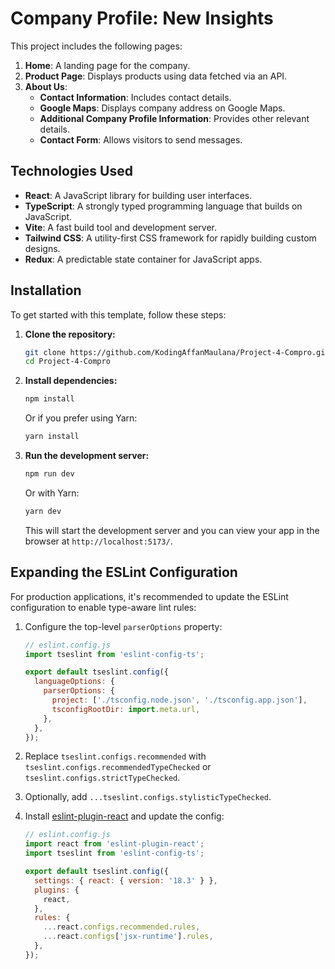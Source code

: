 # Company Profile: New Insights

This project includes the following pages:

1. **Home**: A landing page for the company.
2. **Product Page**: Displays products using data fetched via an API.
3. **About Us**:
   - **Contact Information**: Includes contact details.
   - **Google Maps**: Displays company address on Google Maps.
   - **Additional Company Profile Information**: Provides other relevant details.
   - **Contact Form**: Allows visitors to send messages.

## Technologies Used

- **React**: A JavaScript library for building user interfaces.
- **TypeScript**: A strongly typed programming language that builds on JavaScript.
- **Vite**: A fast build tool and development server.
- **Tailwind CSS**: A utility-first CSS framework for rapidly building custom designs.
- **Redux**: A predictable state container for JavaScript apps.

## Installation

To get started with this template, follow these steps:

1. **Clone the repository:**

   ```bash
   git clone https://github.com/KodingAffanMaulana/Project-4-Compro.git
   cd Project-4-Compro
   ```

2. **Install dependencies:**

   ```bash
   npm install
   ```

   Or if you prefer using Yarn:

   ```bash
   yarn install
   ```

3. **Run the development server:**

   ```bash
   npm run dev
   ```

   Or with Yarn:

   ```bash
   yarn dev
   ```

   This will start the development server and you can view your app in the browser at `http://localhost:5173/`.

## Expanding the ESLint Configuration

For production applications, it's recommended to update the ESLint configuration to enable type-aware lint rules:

1. Configure the top-level `parserOptions` property:

   ```js
   // eslint.config.js
   import tseslint from 'eslint-config-ts';

   export default tseslint.config({
     languageOptions: {
       parserOptions: {
         project: ['./tsconfig.node.json', './tsconfig.app.json'],
         tsconfigRootDir: import.meta.url,
       },
     },
   });
   ```

2. Replace `tseslint.configs.recommended` with `tseslint.configs.recommendedTypeChecked` or `tseslint.configs.strictTypeChecked`.
3. Optionally, add `...tseslint.configs.stylisticTypeChecked`.
4. Install [eslint-plugin-react](https://github.com/jsx-eslint/eslint-plugin-react) and update the config:

   ```js
   // eslint.config.js
   import react from 'eslint-plugin-react';
   import tseslint from 'eslint-config-ts';

   export default tseslint.config({
     settings: { react: { version: '18.3' } },
     plugins: {
       react,
     },
     rules: {
       ...react.configs.recommended.rules,
       ...react.configs['jsx-runtime'].rules,
     },
   });
   ```
